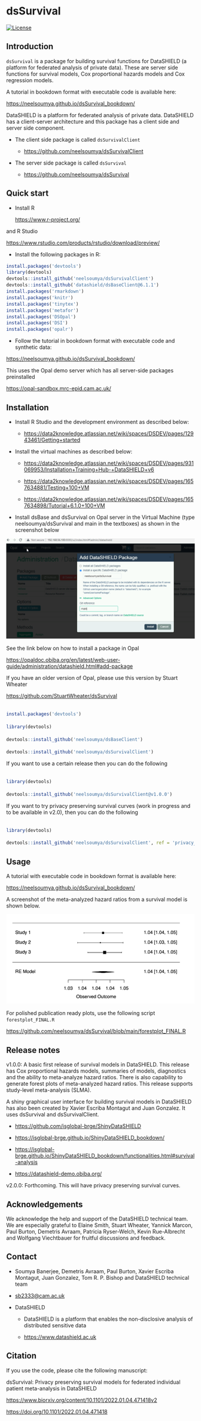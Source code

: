 # dsSurvival

[![License](https://img.shields.io/badge/license-GPLv3-blue.svg)](https://www.gnu.org/licenses/gpl-3.0.html)

## Introduction

`dsSurvival` is a package for building survival functions for DataSHIELD (a platform for federated analysis of private data). These are server side functions for survival models, Cox proportional hazards models and Cox regression models.

A tutorial in bookdown format with executable code is available here:

https://neelsoumya.github.io/dsSurvival_bookdown/


DataSHIELD is a platform for federated analysis of private data. DataSHIELD has a client-server architecture and this package has a client side and server side component.

* The client side package is called `dsSurvivalClient`

    * https://github.com/neelsoumya/dsSurvivalClient

* The server side package is called `dsSurvival`

    * https://github.com/neelsoumya/dsSurvival




## Quick start

* Install R 

   https://www.r-project.org/

and R Studio 

   https://www.rstudio.com/products/rstudio/download/preview/


* Install the following packages in R:



```r 
install.packages('devtools')
library(devtools)
devtools::install_github('neelsoumya/dsSurvivalClient')
devtools::install_github('datashield/dsBaseClient@6.1.1')
install.packages('rmarkdown')
install.packages('knitr')
install.packages('tinytex')
install.packages('metafor')
install.packages('DSOpal')
install.packages('DSI')
install.packages('opalr')
```


* Follow the tutorial in bookdown format with executable code and synthetic data:

https://neelsoumya.github.io/dsSurvival_bookdown/

This uses the Opal demo server which has all server-side packages preinstalled

https://opal-sandbox.mrc-epid.cam.ac.uk/


## Installation


* Install R Studio and the development environment as described below:

    * https://data2knowledge.atlassian.net/wiki/spaces/DSDEV/pages/12943461/Getting+started


* Install the virtual machines as described below:

    * https://data2knowledge.atlassian.net/wiki/spaces/DSDEV/pages/931069953/Installation+Training+Hub-+DataSHIELD+v6

    * https://data2knowledge.atlassian.net/wiki/spaces/DSDEV/pages/1657634881/Testing+100+VM

    * https://data2knowledge.atlassian.net/wiki/spaces/DSDEV/pages/1657634898/Tutorial+6.1.0+100+VM

* Install dsBase and dsSurvival on Opal server in the Virtual Machine (type neelsoumya/dsSurvival and main in the textboxes) as shown in the screenshot below

![Screenshot of installation of package in VM](Capture_VM_install_screenshot.PNG)

See the link below on how to install a package in Opal

https://opaldoc.obiba.org/en/latest/web-user-guide/administration/datashield.html#add-package


If you have an older version of Opal, please use this version by Stuart Wheater

https://github.com/StuartWheater/dsSurvival

```r

install.packages('devtools')

library(devtools)

devtools::install_github('neelsoumya/dsBaseClient')

devtools::install_github('neelsoumya/dsSurvivalClient')

```

If you want to use a certain release then you can do the following

```r

library(devtools)

devtools::install_github('neelsoumya/dsSurvivalClient@v1.0.0')

```

If you want to try privacy preserving survival curves (work in progress and to be available in v2.0), then you can do the following

```r

library(devtools)

devtools::install_github('neelsoumya/dsSurvivalClient', ref = 'privacy_survival_curves')

```

## Usage


A tutorial with executable code in bookdown format is available here: 

https://neelsoumya.github.io/dsSurvival_bookdown/



A screenshot of the meta-analyzed hazard ratios from a survival model is shown below.

![A screenshot of meta-analyzed hazard ratios from the survival model is shown below](screenshot_survival_models.png)

For polished publication ready plots, use the following script `forestplot_FINAL.R`

   https://github.com/neelsoumya/dsSurvival/blob/main/forestplot_FINAL.R
   

## Release notes

v1.0.0: A basic first release of survival models in DataSHIELD. This release has Cox proportional hazards models, summaries of models, diagnostics and the ability to meta-analyze hazard ratios. There is also capability to generate forest plots of meta-analyzed hazard ratios. This release supports study-level meta-analysis (SLMA).


A shiny graphical user interface for building survival models in DataSHIELD has also been created by Xavier Escriba Montagut and Juan Gonzalez. It uses dsSurvival and dsSurvivalClient.


* https://github.com/isglobal-brge/ShinyDataSHIELD

* https://isglobal-brge.github.io/ShinyDataSHIELD_bookdown/

* https://isglobal-brge.github.io/ShinyDataSHIELD_bookdown/functionalities.html#survival-analysis

* https://datashield-demo.obiba.org/


v2.0.0: Forthcoming. This will have privacy preserving survival curves.


## Acknowledgements

We acknowledge the help and support of the DataSHIELD technical team.
We are especially grateful to Elaine Smith, Stuart Wheater, Yannick Marcon, Paul Burton, Demetris Avraam, Patricia Ryser-Welch, Kevin Rue-Albrecht and Wolfgang Viechtbauer for fruitful discussions and feedback.


## Contact

* Soumya Banerjee, Demetris Avraam, Paul Burton, Xavier Escriba Montagut, Juan Gonzalez, Tom R. P. Bishop and DataSHIELD technical team

* sb2333@cam.ac.uk

* DataSHIELD 

    * DataSHIELD is a platform that enables the non-disclosive analysis of distributed sensitive data 

    * https://www.datashield.ac.uk


## Citation

If you use the code, please cite the following manuscript:

dsSurvival: Privacy preserving survival models for federated individual patient meta-analysis in DataSHIELD

https://www.biorxiv.org/content/10.1101/2022.01.04.471418v2

https://doi.org/10.1101/2022.01.04.471418 



<!--and the following DOI

[![DOI](https://zenodo.org/badge/DOI/10.5281/zenodo.4917552.svg)](https://doi.org/10.5281/zenodo.4917552)



or see the CITATION.cff file created using

https://citation-file-format.github.io/cff-initializer-javascript/

-->

